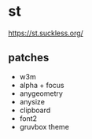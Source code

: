 # st
https://st.suckless.org/

## patches
- w3m
- alpha + focus
- anygeometry
- anysize
- clipboard
- font2
- gruvbox theme

